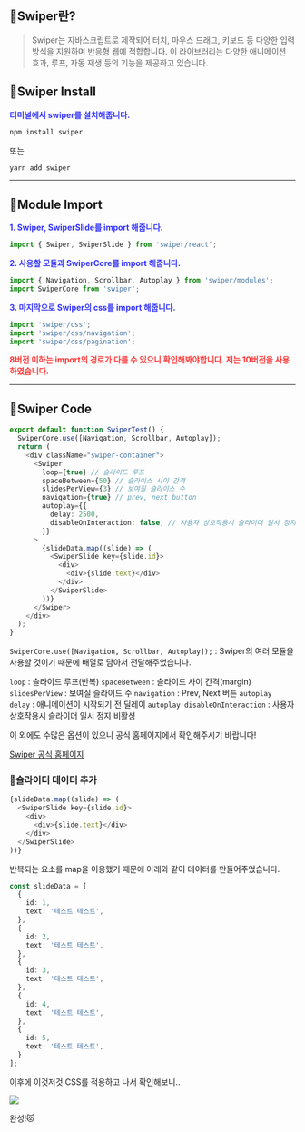 ## 🦮Swiper란?

> Swiper는 자바스크립트로 제작되어 터치, 마우스 드래그, 키보드 등 다양한 입력 방식을 지원하며 반응형 웹에 적합합니다. 이 라이브러리는 다양한 애니메이션 효과, 루프, 자동 재생 등의 기능을 제공하고 있습니다.

## 🦮Swiper Install

<span style='color: #3333ff;'>**터미널에서 swiper를 설치해줍니다.**</span>

```bash
npm install swiper
```

또는

```bash
yarn add swiper
```

***

## 🦮Module Import

<span style='color: #3333ff;'>**1. Swiper, SwiperSlide를 import 해줍니다.**</span>

```javascript
import { Swiper, SwiperSlide } from 'swiper/react';
```

<span style='color: #3333ff;'>**2. 사용할 모듈과 SwiperCore를 import 해줍니다.**</span>

```javascript
import { Navigation, Scrollbar, Autoplay } from 'swiper/modules';
import SwiperCore from 'swiper';
```

<span style='color: #3333ff'>**3. 마지막으로 Swiper의 css를 import 해줍니다.**</span>

```javascript
import 'swiper/css';
import 'swiper/css/navigation';
import 'swiper/css/pagination';
```

<span style='color: #ff3333;'>**8버전 이하는 import의 경로가 다를 수 있으니 확인해봐야합니다. 저는 10버전을 사용하였습니다.**</span>

***

## 🦮Swiper Code

```typescript
export default function SwiperTest() {
  SwiperCore.use([Navigation, Scrollbar, Autoplay]);
  return (
    <div className="swiper-container">
      <Swiper
        loop={true} // 슬라이드 루프
        spaceBetween={50} // 슬라이스 사이 간격
        slidesPerView={3} // 보여질 슬라이스 수
        navigation={true} // prev, next button
        autoplay={{
          delay: 2500,
          disableOnInteraction: false, // 사용자 상호작용시 슬라이더 일시 정지 비활성
        }}
      >
        {slideData.map((slide) => (
          <SwiperSlide key={slide.id}>          
            <div>
              <div>{slide.text}</div>
            </div>
          </SwiperSlide>
        ))}
      </Swiper>
    </div>
  );
}
```

`SwiperCore.use([Navigation, Scrollbar, Autoplay]);` : Swiper의 여러 모듈을 사용할 것이기 때문에 배열로 담아서 전달해주었습니다.

`loop` : 슬라이드 루프(반복)
`spaceBetween` : 슬라이드 사이 간격(margin)
`slidesPerView` : 보여질 슬라이드 수
`navigation` : Prev, Next 버튼
`autoplay delay` : 애니메이션이 시작되기 전 딜레이
`autoplay disableOnInteraction` : 사용자 상호작용시 슬라이더 일시 정지 비활성

이 외에도 수많은 옵션이 있으니 공식 홈페이지에서 확인해주시기 바랍니다!

[Swiper 공식 홈페이지](https://swiperjs.com/)

### 🦄슬라이더 데이터 추가

```javascript
{slideData.map((slide) => (
  <SwiperSlide key={slide.id}>          
    <div>
      <div>{slide.text}</div>
    </div>
  </SwiperSlide>
))}
```

반복되는 요소를 map을 이용했기 때문에 아래와 같이 데이터를 만들어주었습니다.

```typescript
const slideData = [
  {
    id: 1,
    text: '테스트 테스트',
  },
  {
    id: 2,
    text: '테스트 테스트',
  },
  {
    id: 3,
    text: '테스트 테스트',
  },
  {
    id: 4,
    text: '테스트 테스트',
  },
  {
    id: 5,
    text: '테스트 테스트',
  }
];
```

이후에 이것저것 CSS를 적용하고 나서 확인해보니..

<img src="/images/publishing_study/7/image1.webp"/>

완성!😻